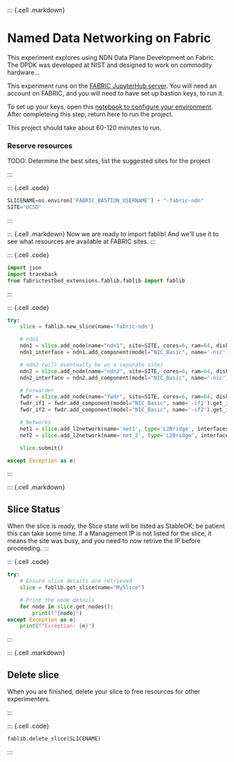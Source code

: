 ::: {.cell .markdown}

#  Named Data Networking on Fabric

This experiment explores using NDN Data Plane Development on Fabric.  The DPDK was developed at NIST and designed to work on commodity hardware...

This experiment runs on the [FABRIC JupyterHub server](https://jupyter.fabric-testbed.net/). You will need an account on FABRIC, and you will need to have set up bastion keys, to run it.

To set up your keys, open this [notebook to configure your environment]((./fabric-ndn/configure_environment.ipynb)).  After completeing this step, return here to run the project.

This project should take about 60-120 minutes to run.



### Reserve resources
TODO: Determine the best sites, list the suggested sites for the project

:::

::: {.cell .code}

```python
SLICENAME=os.environ['FABRIC_BASTION_USERNAME'] + "-fabric-ndn"
SITE="UCSD"
```

:::

::: {.cell .markdown}
Now we are ready to import fablib! And we'll use it to see what resources are available at FABRIC sites.
:::


::: {.cell .code}

```python
import json
import traceback
from fabrictestbed_extensions.fablib.fablib import fablib
```
:::

::: {.cell .code}

```python
try:
    slice = fablib.new_slice(name='fabric-ndn')

    # ndn1
    ndn1 = slice.add_node(name="ndn1", site=SITE, cores=6, ram=64, disk=100, image='default_ubuntu_20')
    ndn1_interface = ndn1.add_component(model="NIC_Basic", name='-nic').get_interfaces()[0]

    # ndn2 (will eventually be on a separate site)
    ndn2 = slice.add_node(name="ndn2", site=SITE, cores=6, ram=64, disk=100,image='default_ubuntu_20')
    ndn2_interface = ndn2.add_component(model="NIC_Basic", name='-nic').get_interfaces()[0]

    # Forwarder
    fwdr = slice.add_node(name="fwdr", site=SITE, cores=6, ram=64, disk=100, image='default_ubuntu_20')
    fwdr_if1 = fwdr.add_component(model="NIC_Basic", name='-if1').get_interfaces()[0]
    fwdr_if2 = fwdr.add_component(model="NIC_Basic", name='-if2').get_interfaces()[0]

    # Networks
    net1 = slice.add_l2network(name='net1', type='L2Bridge', interfaces=[ndn1_interface,fwdr_if1])
    net2 = slice.add_l2network(name='net_2', type='L2Bridge', interfaces=[ndn2_interface,fwdr_if2])

    slice.submit()

except Exception as e:
```
:::

::: {.cell .markdown}
## Slice Status
When the slice is ready, the Slice state will be listed as StableOK; be patient this can take some time.  If a Management IP is not listed for the slice, it means the site was busy, and you need to now retrive the IP before proceeding.
:::

::: {.cell .code}

```python
try:
    # Ensure slice details are retrieved
    slice = fablib.get_slice(name="MySlice")

    # Print the node details
    for node in slice.get_nodes():
        print(f"{node}")
except Exception as e:
    print(f"Exception: {e}")
```
:::


::: {.cell .markdown}

## Delete slice
When you are finished, delete your slice to free resources for other experimenters.

:::


::: {.cell .code}

```python
fablib.delete_slice(SLICENAME)
```

:::